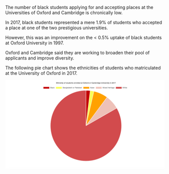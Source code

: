 The number of black students applying for and accepting places at the Universities of Oxford and Cambridge is chronically low.

In 2017, black students represented a mere 1.9% of students who accepted a place at one of the two prestigious universities.

However, this was an improvement on the < 0.5% uptake of black students at Oxford University in 1997.

Oxford and Cambridge said they are working to broaden their pool of applicants and improve diversity.

The following pie chart shows the ethnicities of students who matriculated at the University of Oxford in 2017.

![oxford](oxford.png)
